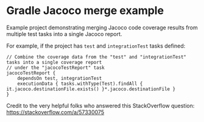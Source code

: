# Gradle Jacoco merge example

Example project demonstrating merging Jacoco code coverage results
from multiple test tasks into a single Jacoco report.

For example, if the project has `test` and `integrationTest` tasks defined:

```
// Combine the coverage data from the "test" and "integrationTest" tasks into a single coverage report
// under the "jacocoTestReport" task
jacocoTestReport {
    dependsOn test, integrationTest
    executionData { tasks.withType(Test).findAll { it.jacoco.destinationFile.exists() }*.jacoco.destinationFile }
}
```

Credit to the very helpful folks who answered this StackOverflow question: https://stackoverflow.com/a/57330075
